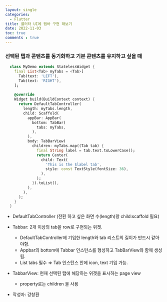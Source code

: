 ```yaml
---
layout: single
categories:
  - Flutter
title: 플러터 UI에 탭바 구현 해보기 
date: 2022-11-03
toc: true
comments : true
---
```


### 선택된 탭과 콘텐츠를 동기화하고 기본 콘텐츠를 유지하고 싶을 때

  ```dart
    class MyDemo extends StatelessWidget {
      final List<Tab> myTabs = <Tab>[
        Tab(text: 'LEFT'),
        Tab(text: 'RIGHT'),
      ];
    
      @override
      Widget build(BuildContext context) {
        return DefaultTabController(
          length: myTabs.length,
          child: Scaffold(
            appBar: AppBar(
              bottom: TabBar(
                tabs: myTabs,
              ),
            ),
            body: TabBarView(
              children: myTabs.map((Tab tab) {
                final String label = tab.text.toLowerCase();
                return Center(
                  child: Text(
                    'This is the $label tab',
                    style: const TextStyle(fontSize: 36),
                  ),
                );
              }).toList(),
            ),
          ),
        );
      }
    }
  ```
  
  - DefaultTabController (전환 하고 싶은 화면 수(length)랑 child:scaffold 필요)
  - Tabbar: 2개 이상의 tab을 row로 구현되는 위젯.
      - DefaultTabController에 기입한 length와 tab 리스트의 길이가 반드시 같아야함.
      - Appbar의 bottom에 Tabbar 인스턴스를 형성하고 TabBarView와 함께 생성됨.
      - List<Widget> tabs 필수 ⇒ Tab 인스턴스 안에 icon, text 기입 가능.
  - TabbarView: 현재 선택된 탭에 해당하는 위젯을 표시하는 page view
      - property로는 children 을 사용
  
  - 작성자: 강창환
